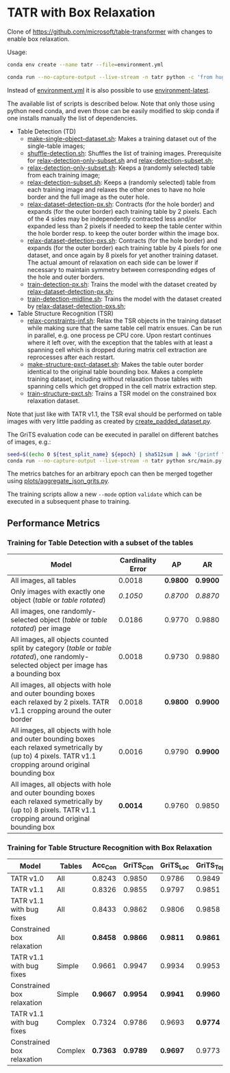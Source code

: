 # TATR with Box Relaxation

Clone of <https://github.com/microsoft/table-transformer> with changes to enable box relaxation.

Usage:

```sh
conda env create --name tatr --file=environment.yml

conda run --no-capture-output --live-stream -n tatr python -c 'from huggingface_hub import snapshot_download; snapshot_download(repo_id="bsmock/pubtables-1m", repo_type="dataset")'
```

Instead of [environment.yml](./environment.yml) it is also possible to use [environment-latest](./environment-latest.yml).

The available list of scripts is described below. Note that only those using python need conda, and even those can be easily modified to skip conda if one installs manually the list of dependencies.

- Table Detection (TD)
  - [make-single-object-dataset.sh](./make-single-object-dataset.sh): Makes a training dataset out of the single-table images;
  - [shuffle-detection.sh](./shuffle-detection.sh): Shuffles the list of training images. Prerequisite for [relax-detection-only-subset.sh](./relax-detection-only-subset.sh) and [relax-detection-subset.sh](./relax-detection-subset.sh);
  - [relax-detection-only-subset.sh](./relax-detection-only-subset.sh): Keeps a (randomly selected) table from each training image;
  - [relax-detection-subset.sh](./relax-detection-subset.sh): Keeps a (randomly selected) table from each training image and relaxes the other ones to have no hole border and the full image as the outer hole.
  - [relax-dataset-detection-px.sh](./relax-dataset-detection-px.sh): Contracts (for the hole border) and expands (for the outer border) each training table by 2 pixels. Each of the 4 sides may be independently contracted less and/or expanded less than 2 pixels if needed to keep the table center within the hole border resp. to keep the outer border within the image box.
  - [relax-dataset-detection-pxs.sh](./relax-dataset-detection-pxs.sh): Contracts (for the hole border) and expands (for the outer border) each training table by 4 pixels for one dataset, and once again by 8 pixels for yet another training dataset. The actual amount of relaxation on each side can be lower if necessary to maintain symmetry between corresponding edges of the hole and outer borders.
  - [train-detection-px.sh](./train-detection-px.sh): Trains the model with the dataset created by [relax-dataset-detection-px.sh](./relax-dataset-detection-px.sh);
  - [train-detection-midline.sh](./train-detection-midline.sh): Trains the model with the dataset created by [relax-dataset-detection-pxs.sh](./relax-dataset-detection-pxs.sh);
- Table Structure Recognition (TSR)
  - [relax-constraints-inf.sh](./relax-constraints-inf.sh): Relax the TSR objects in the training dataset while making sure that the same table cell matrix ensues. Can be run in parallel, e.g. one process pe CPU core. Upon restart continues where it left over, with the exception that the tables with at least a spanning cell which is dropped during matrix cell extraction are reprocesses after each restart.
  - [make-structure-pxct-dataset.sh](./make-structure-pxct-dataset.sh): Makes the table outer border identical to the original table bounding box. Makes a complete training dataset, including without relaxation those tables with spanning cells which get dropped in the cell matrix extraction step.
  - [train-structure-pxct.sh](./train-structure-pxct.sh): Trains a TSR model on the constrained box relaxation dataset.

Note that just like with TATR v1.1, the TSR eval should be performed on table images with very little padding as created by [create_padded_dataset.py](./scripts/create_padded_dataset.py).

The GriTS evaluation code can be executed in parallel on different batches of images, e.g.:

```sh
seed=$((echo 0 ${test_split_name} ${epoch} | sha512sum | awk '{printf "ibase=16; "toupper($1)}' && echo " % 7FFFFF") | bc) &&
conda run --no-capture-output --live-stream -n tatr python src/main.py --data_type structure --config_file src/structure_config.json --data_root_dirs ${d} --table_words_dir ${d}/words --data_root_image_extensions .jpg --data_root_multiplicities 1 --device ${device} --mode ${mode} --test_split_name ${test_split_name} --test_start_offset ${test_start_offset} --test_max_size ${test_max_size} --no-enable_bounds --model_load_path ${f}/model_${epoch}.pth --metrics_save_filepath ${metrics_save_path} --seed ${seed} --torch_num_threads 1
```

The metrics batches for an arbitrary epoch can then be merged together using [plots/aggregate_json_grits.py](./plots/aggregate_json_grits.py).

The training scripts allow a new `--mode` option `validate` which can be executed in a subsequent phase to training.

## Performance Metrics

### Training for Table Detection with a subset of the tables

| Model                      | Cardinality Error | AP     | AR     |
|----------------------------|-------------|--------|--------|
| All images, all tables         | 0.0018      | **0.9800** | **0.9900** |
| Only images with exactly one object (*table* or *table rotated*)           | *0.1050*    | *0.8700*  | *0.8870*  |
| All images, one randomly-selected object (*table* or *table rotated*) per image             | 0.0186      | 0.9770   | 0.9880   |
| All images, all objects counted split by category (*table* or *table rotated*), one randomly-selected object per image has a bounding box            | 0.0018      | 0.9730   | 0.9880   |
| All images, all objects with hole and outer bounding boxes each relaxed by 2 pixels. TATR v1.1 cropping around the outer border     | 0.0018      | **0.9800** | **0.9900** |
| All images, all objects with hole and outer bounding boxes each relaxed symetrically by (up to) 4 pixels. TATR v1.1 cropping around original bounding box   | 0.0016      | 0.9790   | **0.9900** |
| All images, all objects with hole and outer bounding boxes each relaxed symetrically by (up to) 8 pixels. TATR v1.1 cropping around original bounding box   | **0.0014**  | 0.9760   | 0.9850   |

### Training for Table Structure Recognition with Box Relaxation

| Model                          | Tables  | Acc<sub>Con</sub> | GriTS<sub>Con</sub> | GriTS<sub>Loc</sub> | GriTS<sub>Top</sub> | Epochs |
|--------------------------------|---------|-------------|---------------|---------------|---------------|--------|
| TATR v1.0                      | All     | 0.8243      | 0.9850        | 0.9786        | 0.9849        | 20     |
| TATR v1.1                      | All     | 0.8326      | 0.9855        | 0.9797        | 0.9851        | 28.5   |
| TATR v1.1 with bug fixes       | All     | 0.8433      | 0.9862        | 0.9806        | 0.9858        | 28     |
| Constrained box relaxation     | All     | **0.8458**  | **0.9866**    | **0.9811**    | **0.9861**    | 28     |
| TATR v1.1 with bug fixes       | Simple  | 0.9661      | 0.9947        | 0.9934        | 0.9953        | 28     |
| Constrained box relaxation     | Simple  | **0.9667**  | **0.9954**    | **0.9941**    | **0.9960**    | 28     |
| TATR v1.1 with bug fixes       | Complex | 0.7324      | 0.9786        | 0.9693        | **0.9774**    | 28     |
| Constrained box relaxation     | Complex | **0.7363**  | **0.9789**    | **0.9697**    | 0.9773        | 28     |

